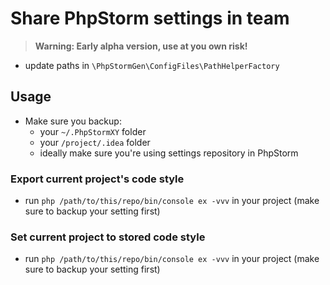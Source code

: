 # Share PhpStorm settings in team

> **Warning: Early alpha version, use at you own risk!**

* update paths in `\PhpStormGen\ConfigFiles\PathHelperFactory`

## Usage

* Make sure you backup:
  * your `~/.PhpStormXY` folder
  * your `/project/.idea` folder
  * ideally make sure you're using settings repository in PhpStorm
  
### Export current project's code style
* run `php /path/to/this/repo/bin/console ex -vvv` in your project (make sure to backup your setting first)

### Set current project to stored code style 
* run `php /path/to/this/repo/bin/console ex -vvv` in your project (make sure to backup your setting first)
